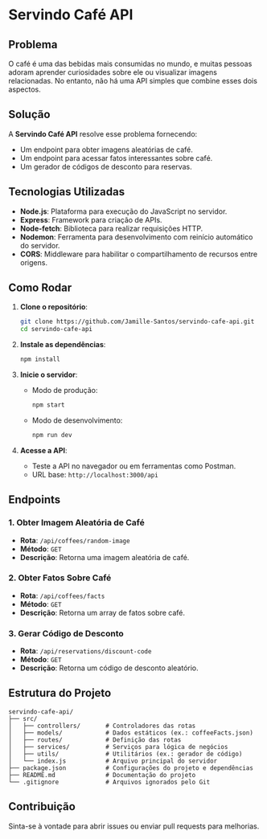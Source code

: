 # Servindo Café API

## Problema

O café é uma das bebidas mais consumidas no mundo, e muitas pessoas adoram aprender curiosidades sobre ele ou visualizar imagens relacionadas. No entanto, não há uma API simples que combine esses dois aspectos.

## Solução

A **Servindo Café API** resolve esse problema fornecendo:
- Um endpoint para obter imagens aleatórias de café.
- Um endpoint para acessar fatos interessantes sobre café.
- Um gerador de códigos de desconto para reservas.

## Tecnologias Utilizadas

- **Node.js**: Plataforma para execução do JavaScript no servidor.
- **Express**: Framework para criação de APIs.
- **Node-fetch**: Biblioteca para realizar requisições HTTP.
- **Nodemon**: Ferramenta para desenvolvimento com reinício automático do servidor.
- **CORS**: Middleware para habilitar o compartilhamento de recursos entre origens.

## Como Rodar

1. **Clone o repositório**:
   ```bash
   git clone https://github.com/Jamille-Santos/servindo-cafe-api.git
   cd servindo-cafe-api
   ```

2. **Instale as dependências**:
   ```bash
   npm install
   ```

3. **Inicie o servidor**:
   - Modo de produção:
     ```bash
     npm start
     ```
   - Modo de desenvolvimento:
     ```bash
     npm run dev
     ```

4. **Acesse a API**:
   - Teste a API no navegador ou em ferramentas como Postman.
   - URL base: `http://localhost:3000/api`

## Endpoints

### 1. Obter Imagem Aleatória de Café
- **Rota**: `/api/coffees/random-image`
- **Método**: `GET`
- **Descrição**: Retorna uma imagem aleatória de café.

### 2. Obter Fatos Sobre Café
- **Rota**: `/api/coffees/facts`
- **Método**: `GET`
- **Descrição**: Retorna um array de fatos sobre café.

### 3. Gerar Código de Desconto
- **Rota**: `/api/reservations/discount-code`
- **Método**: `GET`
- **Descrição**: Retorna um código de desconto aleatório.

## Estrutura do Projeto

```
servindo-cafe-api/
├── src/
│   ├── controllers/       # Controladores das rotas
│   ├── models/            # Dados estáticos (ex.: coffeeFacts.json)
│   ├── routes/            # Definição das rotas
│   ├── services/          # Serviços para lógica de negócios
│   ├── utils/             # Utilitários (ex.: gerador de código)
│   └── index.js           # Arquivo principal do servidor
├── package.json           # Configurações do projeto e dependências
├── README.md              # Documentação do projeto
└── .gitignore             # Arquivos ignorados pelo Git
```

## Contribuição

Sinta-se à vontade para abrir issues ou enviar pull requests para melhorias.

